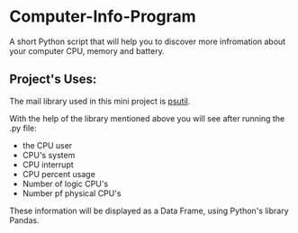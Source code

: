 # Computer-Info-Program
A short Python script that will help you to discover more infromation about your computer CPU, memory and battery.

## Project's Uses:
The mail library used in this mini project is [psutil](https://pypi.org/project/psutil/). 

With the help of the library mentioned above you will see after running the .py file:
* the CPU user
* CPU's system
* CPU interrupt
* CPU percent usage
* Number of logic CPU's
* Number pf physical CPU's

These information will be displayed as a Data Frame, using Python's library Pandas.


